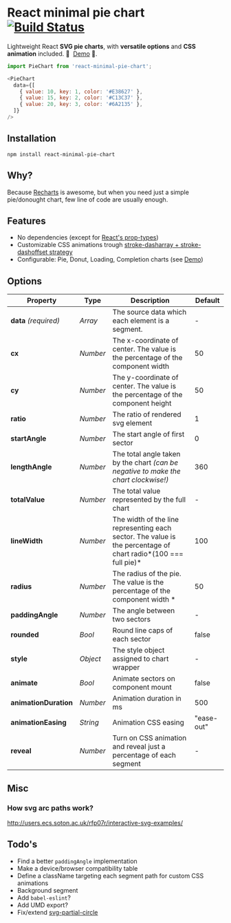 # React minimal pie chart [![Build Status][ci-img]][ci]
Lightweight React **SVG pie charts**, with **versatile options** and **CSS animation** included. 👏 &nbsp;[Demo][storybook]&nbsp;👏.

[ci-img]:                       https://travis-ci.org/toomuchdesign/react-minimal-pie-chart.svg
[ci]:                           https://travis-ci.org/toomuchdesign/react-minimal-pie-chart
[storybook]:                    http://www.andreacarraro.it/react-minimal-pie-chart

```js
import PieChart from 'react-minimal-pie-chart';

<PieChart
  data={[
    { value: 10, key: 1, color: '#E38627' },
    { value: 15, key: 2, color: '#C13C37' },
    { value: 20, key: 3, color: '#6A2135' },
  ]}
/>
```

## Installation
```console
npm install react-minimal-pie-chart
```

## Why?
Because [Recharts](https://github.com/recharts/recharts) is awesome, but when you need just a simple pie/donought chart, few line of code are usually enough.

## Features
- No dependencies (except for [React's prop-types](https://github.com/reactjs/prop-types))
- Customizable CSS animations trough [stroke-dasharray + stroke-dashoffset strategy](https://css-tricks.com/svg-line-animation-works/)
- Configurable: Pie, Donut, Loading, Completion charts (see [Demo][storybook])

## Options
Property | Type | Description | Default
----- | ----- | ----- | -----
**data** *(required)* | *Array* | The source data which each element is a segment. | -
**cx** | *Number* | The x-coordinate of center. The value is the percentage of the component width | 50
**cy** | *Number* | The y-coordinate of center. The value is the percentage of the component height | 50
**ratio** | *Number* | The ratio of rendered svg element | 1
**startAngle** | *Number* | The start angle of first sector | 0
**lengthAngle** | *Number* | The total angle taken by the chart *(can be negative to make the chart clockwise!)* | 360
**totalValue** | *Number* | The total value represented by the full chart | -
**lineWidth** | *Number* | The width of the line representing each sector. The value is the percentage of chart radio*(100 === full pie)* | 100
**radius** | *Number* | The radius of the pie. The value is the percentage of the component width * | 50
**paddingAngle** | *Number* | The angle between two sectors| -
**rounded** | *Bool* | Round line caps of each sector| false
**style** | *Object* | The style object assigned to chart wrapper | -
**animate** | *Bool* | Animate sectors on component mount| false
**animationDuration** | *Number* | Animation duration in ms | 500
**animationEasing** | *String* | Animation CSS easing | "ease-out"
**reveal** | *Number* | Turn on CSS animation and reveal just a percentage of each segment| -

## Misc
### How svg arc paths work?
http://users.ecs.soton.ac.uk/rfp07r/interactive-svg-examples/

## Todo's
- Find a better `paddingAngle` implementation
- Make a device/browser compatibility table
- Define a className targeting each segment path for custom CSS animations
- Background segment
- Add `babel-eslint`?
- Add UMD export?
- Fix/extend [svg-partial-circle](https://github.com/derhuerst/svg-partial-circle)
